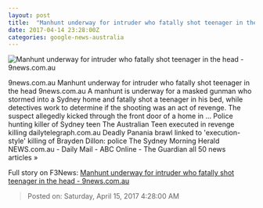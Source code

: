 ```yaml
---
layout: post
title:  "Manhunt underway for intruder who fatally shot teenager in the head - 9news.com.au"
date: 2017-04-14 23:28:00Z
categories: google-news-australia
---
```


![Manhunt underway for intruder who fatally shot teenager in the head - 9news.com.au](http://9network-vod-progressive.akamaized.net/media2/664969388001/2017/04/664969388001_5399154972001_5399154086001-vs.jpg)

9news.com.au Manhunt underway for intruder who fatally shot teenager in the head 9news.com.au A manhunt is underway for a masked gunman who stormed into a Sydney home and fatally shot a teenager in his bed, while detectives work to determine if the shooting was an act of revenge. The suspect allegedly kicked through the front door of a home in ... Police hunting killer of Sydney teen The Australian Teen executed in revenge killing dailytelegraph.com.au Deadly Panania brawl linked to 'execution-style' killing of Brayden Dillon: police The Sydney Morning Herald NEWS.com.au - Daily Mail - ABC Online - The Guardian all 50 news articles »


Full story on F3News: [Manhunt underway for intruder who fatally shot teenager in the head - 9news.com.au](http://www.f3nws.com/n/tsdmrH)

> Posted on: Saturday, April 15, 2017 4:28:00 AM
